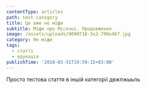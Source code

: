```yaml
---
contentType: articles
path: test-category
title: Це вже не міфи
subtitle: Міфи про Місячні. Продовження
image: /assets/uploads/9090718-3x2-700x467.jpg
category: Не міфи
tags:
  - статті
  - едукація
publishTime: '2018-03-31T19:59:15+03:00'
---
```

Просто тестова стаття в іншій категорії двжпжыьпь
